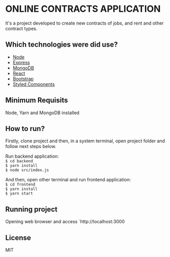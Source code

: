 # ONLINE CONTRACTS APPLICATION

It's a project developed to create new contracts of jobs, and rent and other contract types.

## Which technologies were did use?

- [Node](https://nodejs.org/en/)
- [Express](https://expressjs.com/)
- [MongoDB](https://www.mongodb.com/)
- [React](https://github.com/facebook/react/)
- [Bootstrap](https://getbootstrap.com.br/)
- [Styled Components](https://styled-components.com/)

## Minimum Requisits

Node, Yarn and MongoDB installed

## How to run?

Firstly, clone project and then, in a system terminal, open project folder and follow next steps below.

Run backend application:  
`$ cd backend`  
`$ yarn install`  
`$ node src/index.js`

And then, open other terminal and run frontend application:  
`$ cd frontend`  
`$ yarn install`  
`$ yarn start`

## Running project

Opening web browser and access `http://localhost:3000

## License

MIT
